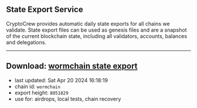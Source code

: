 ## State Export Service
CryptoCrew provides automatic daily state exports for all chains we validate. State export files can be used as genesis files and are a snapshot of the current blockchain state, including all validators, accounts, balances and delegations.

---
**Download: [wormchain state export](https://dl-eu2.ccvalidators.com/SERVICE/wormchain/wormchain_export_8051829.json)**
---

- last updated: Sat Apr 20 2024 16:18:19
- chain id: `wormchain`
- export height: `8051829`
- use for: airdrops, local tests, chain recovery
